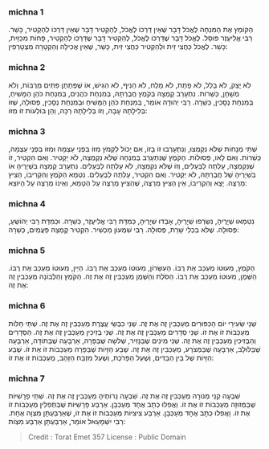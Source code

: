 
### michna 1
הַקּוֹמֵץ אֶת הַמִּנְחָה לֶאֱכֹל דָּבָר שֶׁאֵין דַּרְכּוֹ לֶאֱכֹל, לְהַקְטִיר דָּבָר שֶׁאֵין דַּרְכּוֹ לְהַקְטִיר, כָּשֵׁר. רַבִּי אֱלִיעֶזֶר פּוֹסֵל. לֶאֱכֹל דָּבָר שֶׁדַּרְכּוֹ לֶאֱכֹל, לְהַקְטִיר דָּבָר שֶׁדַּרְכּוֹ לְהַקְטִיר, פָּחוֹת מִכַּזַּיִת, כָּשֵׁר. לֶאֱכֹל כַּחֲצִי זַיִת וּלְהַקְטִיר כַּחֲצִי זַיִת, כָּשֵׁר, שֶׁאֵין אֲכִילָה וְהַקְטָרָה מִצְטָרְפִין: 

### michna 2
לֹא יָצַק, לֹא בָלַל, לֹא פָתַת, לֹא מָלַח, לֹא הֵנִיף, לֹא הִגִּישׁ, אוֹ שֶׁפְּתָתָן פִּתִּים מְרֻבּוֹת, וְלֹא מְשָׁחָן, כְּשֵׁרוֹת. נִתְעָרֵב קֻמְצָהּ בְּקֹמֶץ חֲבֶרְתָּהּ, בְּמִנְחַת כֹּהֲנִים, בְּמִנְחַת כֹּהֵן הַמָּשִׁיחַ, בְּמִנְחַת נְסָכִין, כְּשֵׁרָה. רַבִּי יְהוּדָה אוֹמֵר, בְּמִנְחַת כֹּהֵן הַמָּשִׁיחַ וּבְמִנְחַת נְסָכִין, פְּסוּלָה, שֶׁזּוֹ בְּלִילָתָהּ עָבָה, וְזוֹ בְּלִילָתָהּ רַכָּה, וְהֵן בּוֹלְעוֹת זוֹ מִזּוֹ: 

### michna 3
שְׁתֵּי מְנָחוֹת שֶׁלֹּא נִקְמְצוּ, וְנִתְעָרְבוּ זוֹ בָזוֹ, אִם יָכוֹל לִקְמֹץ מִזּוֹ בִּפְנֵי עַצְמָהּ וּמִזּוֹ בִּפְנֵי עַצְמָהּ, כְּשֵׁרוֹת. וְאִם לָאו, פְּסוּלוֹת. הַקֹּמֶץ שֶׁנִּתְעָרֵב בְּמִנְחָה שֶׁלֹּא נִקְמְצָה, לֹא יַקְטִיר. וְאִם הִקְטִיר, זוֹ שֶׁנִּקְמְצָה, עָלְתָה לַבְּעָלִים, וְזוֹ שֶׁלֹּא נִקְמְצָה, לֹא עָלְתָה לַבְּעָלִים. נִתְעָרֵב קֻמְצָהּ בִּשְׁיָרֶיהָ אוֹ בִשְׁיָרֶיהָ שֶׁל חֲבֶרְתָּהּ, לֹא יַקְטִיר. וְאִם הִקְטִיר, עָלְתָה לַבְּעָלִים. נִטְמָא הַקֹּמֶץ וְהִקְרִיבוֹ, הַצִּיץ מְרַצֶּה. יָצָא וְהִקְרִיבוֹ, אֵין הַצִּיץ מְרַצֶּה, שֶׁהַצִּיץ מְרַצֶּה עַל הַטָּמֵא, וְאֵינוֹ מְרַצֶּה עַל הַיּוֹצֵא: 

### michna 4
נִטְמְאוּ שְׁיָרֶיהָ, נִשְׂרְפוּ שְׁיָרֶיהָ, אָבְדוּ שְׁיָרֶיהָ, כְּמִדַּת רַבִּי אֱלִיעֶזֶר, כְּשֵׁרָה. וּכְמִדַּת רַבִּי יְהוֹשֻׁעַ, פְּסוּלָה. שֶׁלֹּא בִכְלִי שָׁרֵת, פְּסוּלָה. רַבִּי שִׁמְעוֹן מַכְשִׁיר. הִקְטִיר קֻמְצָהּ פַּעֲמַיִם, כְּשֵׁרָה: 

### michna 5
הַקֹּמֶץ, מִעוּטוֹ מְעַכֵּב אֶת רֻבּוֹ. הָעִשָּׂרוֹן, מִעוּטוֹ מְעַכֵּב אֶת רֻבּוֹ. הַיַּיִן, מִעוּטוֹ מְעַכֵּב אֶת רֻבּוֹ. הַשֶּׁמֶן, מִעוּטוֹ מְעַכֵּב אֶת רֻבּוֹ. הַסֹּלֶת וְהַשֶּׁמֶן מְעַכְּבִין זֶה אֶת זֶה. הַקֹּמֶץ וְהַלְּבוֹנָה מְעַכְּבִין זֶה אֶת זֶה: 

### michna 6
שְׁנֵי שְׂעִירֵי יוֹם הַכִּפּוּרִים מְעַכְּבִין זֶה אֶת זֶה. שְׁנֵי כִבְשֵׂי עֲצֶרֶת מְעַכְּבִין זֶה אֶת זֶה. שְׁתֵּי חַלּוֹת מְעַכְּבוֹת זוֹ אֶת זוֹ. שְׁנֵי סְדָרִים מְעַכְּבִין זֶה אֶת זֶה. שְׁנֵי בְזִיכִין מְעַכְּבִין זֶה אֶת זֶה. הַסְּדָרִים וְהַבְּזִיכִין מְעַכְּבִין זֶה אֶת זֶה. שְׁנֵי מִינִים שֶׁבַּנָּזִיר, שְׁלשָׁה שֶׁבַּפָּרָה, אַרְבָּעָה שֶׁבַּתּוֹדָה, אַרְבָּעָה שֶׁבַּלּוּלָב, אַרְבָּעָה שֶׁבַּמְּצֹרָע, מְעַכְּבִין זֶה אֶת זֶה. שֶׁבַע הַזָּיוֹת שֶׁבַּפָּרָה מְעַכְּבוֹת זוֹ אֶת זוֹ. שֶׁבַע הַזָּיוֹת שֶׁל בֵּין הַבַּדִּים, וְשֶׁעַל הַפָּרֹכֶת, וְשֶׁעַל מִזְבַּח הַזָּהָב, מְעַכְּבוֹת זוֹ אֶת זוֹ: 

### michna 7
שִׁבְעָה קְנֵי מְנוֹרָה מְעַכְּבִין זֶה אֶת זֶה. שִׁבְעָה נֵרוֹתֶיהָ מְעַכְּבִין זֶה אֶת זֶה. שְׁתֵּי פָרָשִׁיּוֹת שֶׁבַּמְּזוּזָה מְעַכְּבוֹת זוֹ אֶת זוֹ. וַאֲפִלּוּ כְתָב אֶחָד מְעַכְּבָן. אַרְבַּע פָּרָשִׁיּוֹת שֶׁבַּתְּפִלִּין מְעַכְּבוֹת זוֹ אֶת זוֹ. וַאֲפִלּוּ כְתָב אֶחָד מְעַכְּבָן. אַרְבַּע צִיצִיּוֹת מְעַכְּבוֹת זוֹ אֶת זוֹ, שֶׁאַרְבַּעְתָּן מִצְוָה אֶחָת. רַבִּי יִשְׁמָעֵאל אוֹמֵר, אַרְבַּעְתָּן אַרְבַּע מִצְוֹת: 

>Credit : Torat Emet 357
>License : Public Domain 